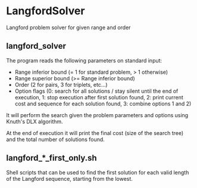 # LangfordSolver
Langford problem solver for given range and order

## langford_solver

The program reads the following parameters on standard input:
- Range inferior bound (= 1 for standard problem, > 1 otherwise)
- Range superior bound (>= Range inferior bound)
- Order (2 for pairs, 3 for triplets, etc...)
- Option flags (0: search for all solutions / stay silent until the end of execution, 1: stop execution after first solution found, 2: print current cost and sequence for each solution found, 3: combine options 1 and 2)

It will perform the search given the problem parameters and options using Knuth's DLX algorithm.

At the end of execution it will print the final cost (size of the search tree) and the total number of solutions found.

## langford_\*\_first_only.sh

Shell scripts that can be used to find the first solution for each valid length of the Langford sequence, starting from the lowest.
